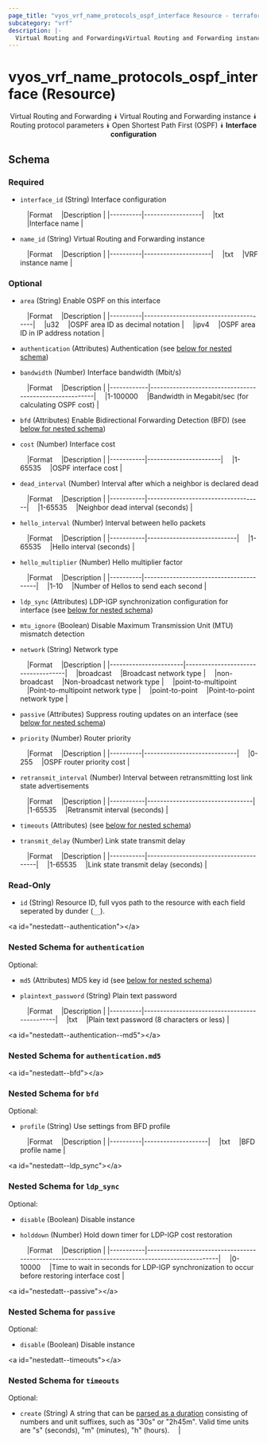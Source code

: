 ```yaml
---
page_title: "vyos_vrf_name_protocols_ospf_interface Resource - terraform-provider-vyos"
subcategory: "vrf"
description: |-
  Virtual Routing and Forwarding⯯Virtual Routing and Forwarding instance⯯Routing protocol parameters⯯Open Shortest Path First (OSPF)⯯Interface configuration
---
```


# vyos_vrf_name_protocols_ospf_interface (Resource)
<center>

Virtual Routing and Forwarding
⯯
Virtual Routing and Forwarding instance
⯯
Routing protocol parameters
⯯
Open Shortest Path First (OSPF)
⯯
**Interface configuration**


</center>

## Schema

### Required

- `interface_id` (String) Interface configuration

    &emsp;|Format  &emsp;|Description     |
    |----------|------------------|
    &emsp;|txt     &emsp;|Interface name  |
- `name_id` (String) Virtual Routing and Forwarding instance

    &emsp;|Format  &emsp;|Description        |
    |----------|---------------------|
    &emsp;|txt     &emsp;|VRF instance name  |

### Optional

- `area` (String) Enable OSPF on this interface

    &emsp;|Format  &emsp;|Description                          |
    |----------|---------------------------------------|
    &emsp;|u32     &emsp;|OSPF area ID as decimal notation     |
    &emsp;|ipv4    &emsp;|OSPF area ID in IP address notation  |
- `authentication` (Attributes) Authentication (see [below for nested schema](#nestedatt--authentication))
- `bandwidth` (Number) Interface bandwidth (Mbit/s)

    &emsp;|Format    &emsp;|Description                                           |
    |------------|--------------------------------------------------------|
    &emsp;|1-100000  &emsp;|Bandwidth in Megabit/sec (for calculating OSPF cost)  |
- `bfd` (Attributes) Enable Bidirectional Forwarding Detection (BFD) (see [below for nested schema](#nestedatt--bfd))
- `cost` (Number) Interface cost

    &emsp;|Format   &emsp;|Description          |
    |-----------|-----------------------|
    &emsp;|1-65535  &emsp;|OSPF interface cost  |
- `dead_interval` (Number) Interval after which a neighbor is declared dead

    &emsp;|Format   &emsp;|Description                       |
    |-----------|------------------------------------|
    &emsp;|1-65535  &emsp;|Neighbor dead interval (seconds)  |
- `hello_interval` (Number) Interval between hello packets

    &emsp;|Format   &emsp;|Description               |
    |-----------|----------------------------|
    &emsp;|1-65535  &emsp;|Hello interval (seconds)  |
- `hello_multiplier` (Number) Hello multiplier factor

    &emsp;|Format  &emsp;|Description                           |
    |----------|----------------------------------------|
    &emsp;|1-10    &emsp;|Number of Hellos to send each second  |
- `ldp_sync` (Attributes) LDP-IGP synchronization configuration for interface (see [below for nested schema](#nestedatt--ldp_sync))
- `mtu_ignore` (Boolean) Disable Maximum Transmission Unit (MTU) mismatch detection
- `network` (String) Network type

    &emsp;|Format               &emsp;|Description                       |
    |-----------------------|------------------------------------|
    &emsp;|broadcast            &emsp;|Broadcast network type            |
    &emsp;|non-broadcast        &emsp;|Non-broadcast network type        |
    &emsp;|point-to-multipoint  &emsp;|Point-to-multipoint network type  |
    &emsp;|point-to-point       &emsp;|Point-to-point network type       |
- `passive` (Attributes) Suppress routing updates on an interface (see [below for nested schema](#nestedatt--passive))
- `priority` (Number) Router priority

    &emsp;|Format  &emsp;|Description                |
    |----------|-----------------------------|
    &emsp;|0-255   &emsp;|OSPF router priority cost  |
- `retransmit_interval` (Number) Interval between retransmitting lost link state advertisements

    &emsp;|Format   &emsp;|Description                    |
    |-----------|---------------------------------|
    &emsp;|1-65535  &emsp;|Retransmit interval (seconds)  |
- `timeouts` (Attributes) (see [below for nested schema](#nestedatt--timeouts))
- `transmit_delay` (Number) Link state transmit delay

    &emsp;|Format   &emsp;|Description                          |
    |-----------|---------------------------------------|
    &emsp;|1-65535  &emsp;|Link state transmit delay (seconds)  |

### Read-Only

- `id` (String) Resource ID, full vyos path to the resource with each field seperated by dunder (`__`).

&lt;a id=&#34;nestedatt--authentication&#34;&gt;&lt;/a&gt;
### Nested Schema for `authentication`

Optional:

- `md5` (Attributes) MD5 key id (see [below for nested schema](#nestedatt--authentication--md5))
- `plaintext_password` (String) Plain text password

    &emsp;|Format  &emsp;|Description                                 |
    |----------|----------------------------------------------|
    &emsp;|txt     &emsp;|Plain text password (8 characters or less)  |

&lt;a id=&#34;nestedatt--authentication--md5&#34;&gt;&lt;/a&gt;
### Nested Schema for `authentication.md5`



&lt;a id=&#34;nestedatt--bfd&#34;&gt;&lt;/a&gt;
### Nested Schema for `bfd`

Optional:

- `profile` (String) Use settings from BFD profile

    &emsp;|Format  &emsp;|Description       |
    |----------|--------------------|
    &emsp;|txt     &emsp;|BFD profile name  |


&lt;a id=&#34;nestedatt--ldp_sync&#34;&gt;&lt;/a&gt;
### Nested Schema for `ldp_sync`

Optional:

- `disable` (Boolean) Disable instance
- `holddown` (Number) Hold down timer for LDP-IGP cost restoration

    &emsp;|Format   &emsp;|Description                                                                                   |
    |-----------|------------------------------------------------------------------------------------------------|
    &emsp;|0-10000  &emsp;|Time to wait in seconds for LDP-IGP synchronization to occur before restoring interface cost  |


&lt;a id=&#34;nestedatt--passive&#34;&gt;&lt;/a&gt;
### Nested Schema for `passive`

Optional:

- `disable` (Boolean) Disable instance


&lt;a id=&#34;nestedatt--timeouts&#34;&gt;&lt;/a&gt;
### Nested Schema for `timeouts`

Optional:

- `create` (String) A string that can be [parsed as a duration](https://pkg.go.dev/time#ParseDuration) consisting of numbers and unit suffixes, such as &#34;30s&#34; or &#34;2h45m&#34;. Valid time units are &#34;s&#34; (seconds), &#34;m&#34; (minutes), &#34;h&#34; (hours).  &emsp;|
